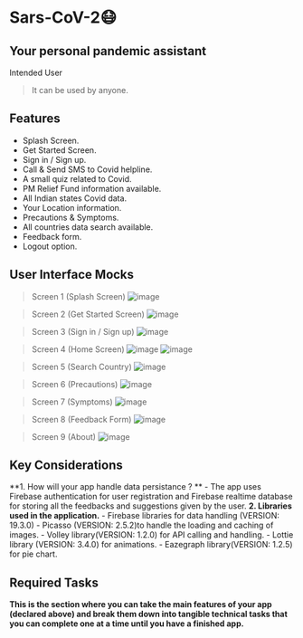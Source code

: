 # Sars-CoV-2😷
## Your personal pandemic assistant
Intended User
> It can be used by anyone.
## Features
- Splash Screen.
- Get Started Screen.
- Sign in / Sign up.
- Call & Send SMS to Covid helpline.
- A small quiz related to Covid.
- PM Relief Fund information available.
- All Indian states Covid data.
- Your Location information.
- Precautions & Symptoms.
- All countries data search available.
- Feedback form.
- Logout option.
## User Interface Mocks
> Screen 1 (Splash Screen)
![image](https://user-images.githubusercontent.com/75159757/114435889-57a0c400-9be2-11eb-9eab-318111706a61.png)

> Screen 2 (Get Started Screen)
![image](https://user-images.githubusercontent.com/75159757/114436393-e3b2eb80-9be2-11eb-824b-1e53f8c6c33f.png)

> Screen 3 (Sign in / Sign up)
![image](https://user-images.githubusercontent.com/75159757/114436652-37253980-9be3-11eb-879a-391d570116a0.png)

> Screen 4 (Home Screen)
![image](https://user-images.githubusercontent.com/75159757/114437235-e6faa700-9be3-11eb-9b35-50400fba63d1.png)
![image](https://user-images.githubusercontent.com/75159757/114437141-c6cae800-9be3-11eb-9c50-b3c95900748d.png)

> Screen 5 (Search Country)
![image](https://user-images.githubusercontent.com/75159757/114437652-743dfb80-9be4-11eb-8148-6075b81a28d6.png)

> Screen 6 (Precautions)
![image](https://user-images.githubusercontent.com/75159757/114437701-85870800-9be4-11eb-8e4f-a4d17f60f10d.png)

> Screen 7 (Symptoms)
![image](https://user-images.githubusercontent.com/75159757/114437976-d139b180-9be4-11eb-9431-b6a28e70cf8d.png)

> Screen 8 (Feedback Form)
![image](https://user-images.githubusercontent.com/75159757/114438278-2a094a00-9be5-11eb-9047-c2e666da7bf9.png)

> Screen 9 (About)
![image](https://user-images.githubusercontent.com/75159757/114438804-da774e00-9be5-11eb-8648-c5974ed1c6a3.png)

## Key Considerations
**1. How will your app handle data persistance ? **
     - The app uses Firebase authentication for user registration and Firebase realtime database for storing all the feedbacks and suggestions given by the user.
**2. Libraries used in the application.**
     - Firebase libraries for data handling (VERSION: 19.3.0)
     - Picasso (VERSION: 2.5.2)to handle the loading and caching of images.
     - Volley library(VERSION: 1.2.0) for API calling and handling.
     - Lottie library (VERSION: 3.4.0) for animations.
     - Eazegraph library(VERSION: 1.2.5) for pie chart.
## Required Tasks
**This is the section where you can take the main features of your app (declared above)
and break them down into tangible technical tasks that you can complete one at a
time until you have a finished app.**

































